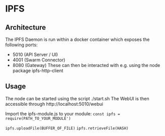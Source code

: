 # IPFS
## Architecture
The IPFS Daemon is run within a docker container which exposes the following ports:
* 5010 (API Server / UI)
* 4001 (Swarm Connector)
* 8080 (Gateway)
These can then be interacted with e.g. using the node package ipfs-http-client
 ## Usage
 The node can be started using the script ./start.sh
 The WebUI is then accessible through  http://localhost:5010/webui

 Import the ipfs-module.js to your module:
 `const ipfs = require(PATH_TO_YOUR_MODULE')`

 `ipfs.uploadFile(BUFFER_OF_FILE)`
 `ipfs.retrieveFile(HASH)`